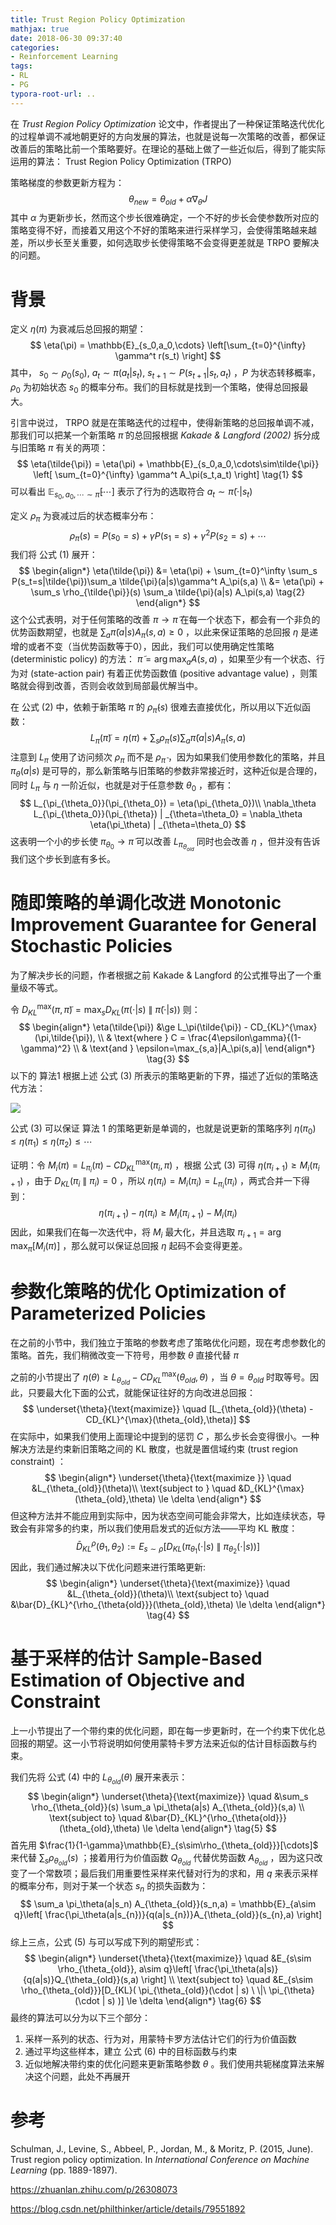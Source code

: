 ```yaml
---
title: Trust Region Policy Optimization
mathjax: true
date: 2018-06-30 09:37:40
categories:
- Reinforcement Learning
tags:
- RL
- PG
typora-root-url: ..
---
```


在 *Trust Region Policy Optimization* 论文中，作者提出了一种保证策略迭代优化的过程单调不减地朝更好的方向发展的算法，也就是说每一次策略的改善，都保证改善后的策略比前一个策略要好。在理论的基础上做了一些近似后，得到了能实际运用的算法： Trust Region Policy Optimization (TRPO)

策略梯度的参数更新方程为：
$$
\theta_{new} = \theta_{old} + \alpha \nabla_\theta J
$$
其中 $\alpha$ 为更新步长，然而这个步长很难确定，一个不好的步长会使参数所对应的策略变得不好，而接着又用这个不好的策略来进行采样学习，会使得策略越来越差，所以步长至关重要，如何选取步长使得策略不会变得更差就是 TRPO 要解决的问题。

<!--more-->

# 背景

定义 $\eta(\pi)$ 为衰减后总回报的期望：
$$
\eta(\pi) = \mathbb{E}_{s_0,a_0,\cdots} \left[\sum_{t=0}^{\infty} \gamma^t r(s_t)  \right]
$$
其中， $s_0 \sim \rho_0(s_0),\  a_t \sim \pi(a_t|s_t),\  s_{t+1}\sim P(s_{t+1}|s_t,a_t)$ ，$P$ 为状态转移概率， $\rho_0$ 为初始状态 $s_0$ 的概率分布。我们的目标就是找到一个策略，使得总回报最大。

引言中说过， TRPO 就是在策略迭代的过程中，使得新策略的总回报单调不减，那我们可以把某一个新策略 $\tilde{\pi}$ 的总回报根据 *Kakade & Langford (2002)* 拆分成与旧策略 $\pi$ 有关的两项：
$$
\eta(\tilde{\pi}) = \eta(\pi) + \mathbb{E}_{s_0,a_0,\cdots\sim\tilde{\pi}} \left[ \sum_{t=0}^{\infty} \gamma^t A_\pi(s_t,a_t) \right] \tag{1}
$$
可以看出 $\mathbb{E}_{s_0,a_0,\cdots\sim\tilde{\pi}}[\cdots]$ 表示了行为的选取符合 $a_t \sim \tilde{\pi}(\cdot |s_t)$ 

定义 $\rho_\pi$ 为衰减过后的状态概率分布：
$$
\rho_\pi(s) = P(s_0=s) + \gamma P(s_1=s) + \gamma ^2 P(s_2=s) + \cdots
$$
我们将 公式 (1) 展开：
$$
\begin{align*}
\eta(\tilde{\pi}) &= \eta(\pi) + \sum_{t=0}^\infty \sum_s P(s_t=s|\tilde{\pi})\sum_a \tilde{\pi}(a|s)\gamma^t A_\pi(s,a) \\
&= \eta(\pi) + \sum_s \rho_{\tilde{\pi}}(s) \sum_a \tilde{\pi}(a|s) A_\pi(s,a) \tag{2}
\end{align*}
$$
这个公式表明，对于任何策略的改善 $\pi \rightarrow \tilde{\pi}$ 在每一个状态下，都会有一个非负的优势函数期望，也就是 $\sum_a \tilde{\pi}(a|s)A_\pi(s,a) \ge 0$ ，以此来保证策略的总回报 $\eta$ 是递增的或者不变（当优势函数等于0），因此，我们可以使用确定性策略 (deterministic policy) 的方法： $\tilde{\pi}=\arg\max_a A(s,a)$ ，如果至少有一个状态、行为对 (state-action pair) 有着正优势函数值 (positive advantage value) ，则策略就会得到改善，否则会收敛到局部最优解当中。

在 公式 (2) 中，依赖于新策略 $\tilde{\pi}$ 的 $\rho_{\tilde{\pi}}(s)$ 很难去直接优化，所以用以下近似函数：
$$
L_\pi(\tilde{\pi}) = \eta(\pi) + \sum_s \rho_{\pi}(s) \sum_a \tilde{\pi}(a|s) A_\pi(s,a)
$$
注意到 $L_\pi$ 使用了访问频次 $\rho_\pi$ 而不是 $\rho_{\tilde{\pi}}$ ，因为如果我们使用参数化的策略，并且 $\pi_\theta(a|s)$ 是可导的，那么新策略与旧策略的参数非常接近时，这种近似是合理的，同时 $L_\pi$ 与 $\eta$ 一阶近似，也就是对于任意参数 $\theta_0$ ，都有：
$$
L_{\pi_{\theta_0}}(\pi_{\theta_0}) = \eta(\pi_{\theta_0})\\
\nabla_\theta L_{\pi_{\theta_0}}(\pi_{\theta}) | _{\theta=\theta_0} = \nabla_\theta \eta(\pi_\theta) | _{\theta=\theta_0}
$$
这表明一个小的步长使 $\pi_{\theta_0} \rightarrow \tilde{\pi}$ 可以改善 $L_{\pi_{\theta_{old}}}$ 同时也会改善 $\eta$ ，但并没有告诉我们这个步长到底有多长。

# 随即策略的单调化改进 Monotonic Improvement Guarantee for General Stochastic Policies

为了解决步长的问题，作者根据之前 Kakade & Langford 的公式推导出了一个重量级不等式。

令 $D_{KL}^{\max} (\pi,\tilde{\pi}) = \max_s D_{KL} (\pi(\cdot|s) \ \|\  \tilde{\pi}(\cdot|s))$ 则：
$$
\begin{align*}
\eta(\tilde{\pi}) &\ge L_\pi(\tilde{\pi}) - CD_{KL}^{\max} (\pi,\tilde{\pi}), \\
& \text{where } C = \frac{4\epsilon\gamma}{(1-\gamma)^2} \\
& \text{and } \epsilon=\max_{s,a}|A_\pi(s,a)|
\end{align*} \tag{3}
$$
以下的 算法1 根据上述 公式 (3) 所表示的策略更新的下界，描述了近似的策略迭代方法：

![](/images/2018-06-30-Trust-Region-Policy-Optimization/PFfnFs.png)

公式 (3) 可以保证 算法 1 的策略更新是单调的，也就是说更新的策略序列 $\eta(\pi_0) \le \eta(\pi_1) \le \eta(\pi_2) \le \cdots$ 

证明：令 $M_i(\pi) = L_{\pi_i}(\pi) - CD_{KL}^{\max} (\pi_i,\pi)$ ，根据 公式 (3) 可得 $\eta(\pi_{i+1}) \ge M_i(\pi_{i+1})$ ，由于 $D_{KL}(\pi_i \ \| \ \pi_i) =0$ ，所以 $\eta(\pi_i) = M_i(\pi_i) = L_{\pi_i}(\pi_i)$ ，两式合并一下得到：
$$
\eta(\pi_{i+1}) - \eta(\pi_i) \ge M_i(\pi_{i+1}) - M_i(\pi_i)
$$
因此，如果我们在每一次迭代中，将 $M_i$ 最大化，并且选取 $\pi_{i+1} = \arg\max_\pi [M_i(\pi)]$ ，那么就可以保证总回报 $\eta$ 起码不会变得更差。

# 参数化策略的优化 Optimization of Parameterized Policies

在之前的小节中，我们独立于策略的参数考虑了策略优化问题，现在考虑参数化的策略。首先，我们稍微改变一下符号，用参数 $\theta$ 直接代替 $\pi$ 

之前的小节提出了 $\eta(\theta) \ge L_{\theta_{old}} - CD_{KL}^{\max}(\theta_{old},\theta)$ ，当 $\theta = \theta_{old}$ 时取等号。因此，只要最大化下面的公式，就能保证往好的方向改进总回报：
$$
\underset{\theta}{\text{maximize}} \quad [L_{\theta_{old}}(\theta) - CD_{KL}^{\max}(\theta_{old},\theta)]
$$
在实际中，如果我们使用上面理论中提到的惩罚 $C$ ，那么步长会变得很小。一种解决方法是约束新旧策略之间的 KL 散度，也就是置信域约束 (trust region constraint) ：
$$
\begin{align*}
\underset{\theta}{\text{maximize }} \quad &L_{\theta_{old}}(\theta)\\
\text{subject to } \quad &D_{KL}^{\max}(\theta_{old},\theta) \le \delta
\end{align*}
$$
但这种方法并不能应用到实际中，因为状态空间可能会非常大，比如连续状态，导致会有非常多的约束，所以我们使用启发式的近似方法——平均 KL 散度：
$$
\bar{D}_{KL}^\rho(\theta_1,\theta_2) :=  E_{s\sim \rho}[D_{KL}( \pi_{\theta_1}(\cdot | s) \ \|\  \pi_{\theta_2}(\cdot | s) )]
$$
因此，我们通过解决以下优化问题来进行策略更新:
$$
\begin{align*}
\underset{\theta}{\text{maximize}} \quad &L_{\theta_{old}}(\theta)\\
\text{subject to} \quad &\bar{D}_{KL}^{\rho_{\theta{old}}}(\theta_{old},\theta) \le \delta
\end{align*} \tag{4}
$$

# 基于采样的估计 Sample-Based Estimation of Objective and Constraint

上一小节提出了一个带约束的优化问题，即在每一步更新时，在一个约束下优化总回报的期望。这一小节将说明如何使用蒙特卡罗方法来近似的估计目标函数与约束。

我们先将 公式 (4) 中的 $L_{\theta_{old}}(\theta)$ 展开来表示：
$$
\begin{align*}
\underset{\theta}{\text{maximize}} \quad &\sum_s \rho_{\theta_{old}}(s) \sum_a \pi_\theta(a|s) A_{\theta_{old}}(s,a) \\
\text{subject to} \quad &\bar{D}_{KL}^{\rho_{\theta{old}}}(\theta_{old},\theta) \le \delta
\end{align*} \tag{5}
$$
首先用 $\frac{1}{1-\gamma}\mathbb{E}_{s\sim\rho_{\theta_{old}}}[\cdots]$ 来代替 $\sum_s \rho_{\theta_{old}}(s)$ ；接着用行为价值函数 $Q_{\theta_{old}}$ 代替优势函数 $A_{\theta_{old}}$ ，因为这只改变了一个常数项；最后我们用重要性采样来代替对行为的求和，用 $q$ 来表示采样的概率分布，则对于某一个状态 $s_n$ 的损失函数为：
$$
\sum_a \pi_\theta(a|s_n) A_{\theta_{old}}(s_n,a) = \mathbb{E}_{a\sim q}\left[ \frac{\pi_\theta(a|s_{n})}{q(a|s_{n})}A_{\theta_{old}}(s_{n},a) \right]
$$
综上三点，公式 (5) 与可以写成下列的期望形式：
$$
\begin{align*}
\underset{\theta}{\text{maximize}} \quad &E_{s\sim \rho_{\theta_{old}}, a\sim q}\left[ \frac{\pi_\theta(a|s)}{q(a|s)}Q_{\theta_{old}}(s,a) \right] \\
\text{subject to} \quad  &E_{s\sim \rho_{\theta_{old}}}[D_{KL}( \pi_{\theta_{old}}(\cdot | s) \ \|\  \pi_{\theta}(\cdot | s) )] \le \delta
\end{align*} \tag{6}
$$
最终的算法可以分为以下三个部分：

1. 采样一系列的状态、行为对，用蒙特卡罗方法估计它们的行为价值函数
2. 通过平均这些样本，建立 公式 (6) 中的目标函数与约束
3. 近似地解决带约束的优化问题来更新策略参数 $\theta$ 。我们使用共轭梯度算法来解决这个问题，此处不再展开

# 参考

Schulman, J., Levine, S., Abbeel, P., Jordan, M., & Moritz, P. (2015, June). Trust region policy optimization. In *International Conference on Machine Learning* (pp. 1889-1897). 

https://zhuanlan.zhihu.com/p/26308073

https://blog.csdn.net/philthinker/article/details/79551892